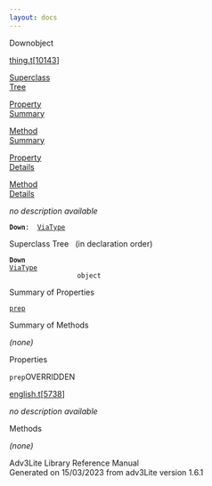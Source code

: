 ```yaml
---
layout: docs
---
```

<span class="title">Down</span><span class="type">object</span>

[thing.t](../file/thing.t.html)\[[10143](../source/thing.t.html#10143)\]

[Superclass  
Tree](#_SuperClassTree_)

[Property  
Summary](#_PropSummary_)

[Method  
Summary](#_MethodSummary_)

[Property  
Details](#_Properties_)

[Method  
Details](#_Methods_)



*no description available*

**`Down`**` :   `[`ViaType`](../object/ViaType.html)



<span id="_SuperClassTree_"></span>



<span class="hdln">Superclass Tree</span>   (in declaration order)



**`Down`**  
[`ViaType`](../object/ViaType.html)  
`                 object`  
<span id="_PropSummary_"></span>



<span class="hdln">Summary of Properties</span>  



[`prep`](#prep)



<span id="_MethodSummary_"></span>



<span class="hdln">Summary of Methods</span>  







*(none)* <span id="_Properties_"></span>



<span class="hdln">Properties</span>  



<span id="prep"></span>

`prep`<span class="rem">OVERRIDDEN</span>

[english.t](../file/english.t.html)\[[5738](../source/english.t.html#5738)\]



*no description available*



<span id="_Methods_"></span>



<span class="hdln">Methods</span>  



*(none)*



Adv3Lite Library Reference Manual  
Generated on 15/03/2023 from adv3Lite version 1.6.1



